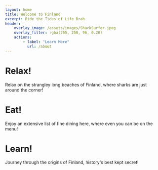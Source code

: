 ```yaml
---
layout: home
title: Welcome to Finland
excerpt: Ride the Tides of Life Brah
header: 
    overlay_image: /assets/images/SharkSurfer.jpeg
    overlay_filter: rgba(255, 250, 96, 0.26)
    actions:
        - label: "Learn More"
          url: /about  
---
```


# Relax!
Relax on the strangley long beaches of Finland, where sharks are just around the corner!  

# Eat!
Enjoy an extensive list of fine dining here, where even you can be on the menu!

# Learn!
Journey through the origins of Finland, history's best kept secret!
